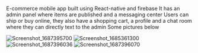 E-commerce mobile app built using React-native and firebase
It has an admin panel where items are published and a messaging center
Users can ship or buy online, they also have a shopping cart, a profile and a chat room where they can directly text to the admin
Some pictures below

![Screenshot_1687395700](https://github.com/celestelueur/React-Native-Mobile-App/assets/116612438/5914291e-2706-4e9c-b7fe-124e3aef7dc2)
![Screenshot_1685361300](https://github.com/celestelueur/React-Native-Mobile-App/assets/116612438/92ce5f1e-5431-47a6-818c-a0cae18f024e)
![Screenshot_1687396036](https://github.com/celestelueur/React-Native-Mobile-App/assets/116612438/4d3baaaf-821b-47da-a3c3-0da155c721c4)
![Screenshot_1687396070](https://github.com/celestelueur/React-Native-Mobile-App/assets/116612438/6c943e14-60f4-4299-ab19-091e0fce75a7)
